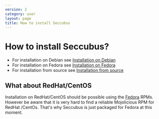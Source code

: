 ```yaml
---
version: 2
category: user
layout: page
title: How to install Seccubus
---
```

# How to install Seccubus?

* For installation on Debian see [Installation on Debian](../12-installation-on-debian)
* For installation on Fedora see [Installation on Fedora](../16-installation-on-fedora)
* For installation from source see [Installation from source](../17-installation-from-source)

## What about RedHat/CentOS

Installation on RedHat/CentOS should be possible using the [Fedora](../16-installation-on-fedora) RPMs. However be aware that it is very hard to find a reliable Mojolicious RPM for RedHat /CentOs. That's why Seccubus is just packaged for Fedora at this moment.